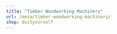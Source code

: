 ```yaml
---
title: "Timber Woodworking Machinery"
url: /mesa/timber-woodworking-machinery/
shop: doityourself
---
```


